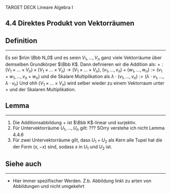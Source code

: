 TARGET DECK
Lineare Algebra I

4.4 Direktes Produkt von Vektorräumen
--
## Definition
***
Es sei $n\in \Bbb N_0$ und es seien $V_1,...,V_n$ ganz viele Vektorräume über demselben Grundkörper $\Bbb K$.
 Dann definieren wir die Addition als:
 $+ :(V_1\times...\times V_n)\times(V_1\times...\times V_n) \rightarrow (V_1\times...\times V_n),$
 $(v_1,...,v_n) + (w_1,...,w_n):= (v_1+ w_1,...,v_n +w_n)$
 und die Skalare Multiplikation als
 $\lambda \cdot(v_1,...,v_n) :=(\lambda\cdot v_1,...,\lambda\cdot v_n)$
 Und ohh $(V_1\times...\times V_n)$ wird selber wieder zu einem Vektorraum unter $+$ und der Skalaren Multiplikation.
## Lemma 
***
1. Die Additionsabbildung $+$ ist $\Bbb K$-linear und surjektiv.
2. Für Untervektorräume $U_1,...,U_n$ gilt: ??? SOrry verstehe ich nicht Lemma 4.4.6
3. Für zwei Untervektorräume gilt, dass $U_1+U_2$ als Kern alle Tupel hat die der Form $(x,-x)$ sind, sodass $x$ in $U_1$ und $U_2$ ist.
## Siehe auch
***
* Hier immer spezifischer Werden. Z.b. Abbildung linkt zu arten von Abbildungen und nicht umgekehrt
<!--ID: 1709384076069-->
